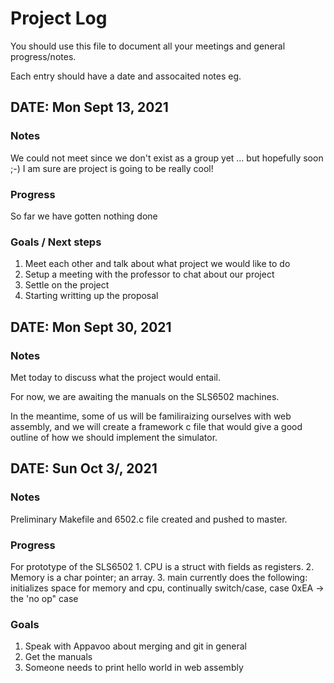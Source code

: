 # Project Log

You should use this file to document all your meetings and general progress/notes.

Each entry should have a date and assocaited notes eg.


## DATE: Mon Sept 13, 2021

### Notes
We could not meet since we don't exist as a group yet ... but hopefully soon ;-)
I am sure are project is going to be really cool!

### Progress

So far we have gotten nothing done

### Goals / Next steps

1. Meet each other and talk about what project we would like to do
2. Setup a meeting with the professor to chat about our project
3. Settle on the project
4. Starting writting up the proposal


## DATE: Mon Sept 30, 2021

### Notes
Met today to discuss what the project would entail. 

For now, we are awaiting the manuals on the SLS6502 machines.

In the meantime, some of us will be familiraizing ourselves with web assembly, and we will create a framework c file that would give a good outline of how we should implement the simulator. 

## DATE: Sun Oct 3/, 2021

### Notes

Preliminary Makefile and 6502.c file created and pushed to master. 

### Progress

For prototype of the SLS6502
    1. CPU is a struct with fields as registers. 
    2. Memory is a char pointer; an array.
    3. main currently does the following: initializes space for memory and cpu, continually switch/case, case 0xEA -> the 'no op" case

### Goals

1. Speak with Appavoo about merging and git in general
2. Get the manuals
3. Someone needs to print hello world in web assembly




